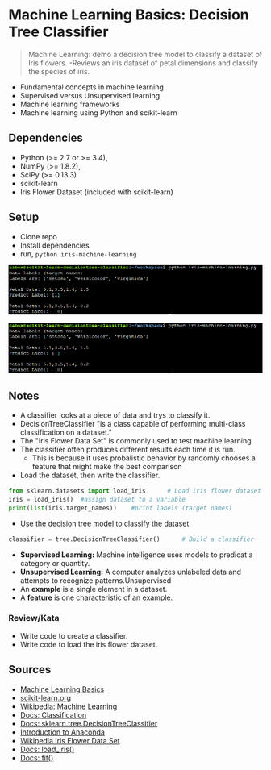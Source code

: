# Machine Learning Basics: Decision Tree Classifier

>Machine Learning: demo a decision tree model to classify a dataset of Iris flowers.
>-Reviews an iris dataset of petal dimensions and classify the species of iris.

- Fundamental concepts in machine learning
- Supervised versus Unsupervised learning
- Machine learning frameworks
- Machine learning using Python and scikit-learn


## Dependencies

- Python (>= 2.7 or >= 3.4),
- NumPy (>= 1.8.2),
- SciPy (>= 0.13.3)
- scikit-learn
- Iris Flower Dataset (included with scikit-learn)


## Setup

- Clone repo
- Install dependencies
- run, `python iris-machine-learning`

<img src="iris-ml.png">
<p align="center">
  <img src="./iris-ml.png">
</p>



## Notes

- A classifier looks at a piece of data and trys to classify it.
- DecisionTreeClassifier "is a class capable of performing multi-class classification on a dataset."
- The "Iris Flower Data Set" is commonly used to test machine learning
- The classifier often produces different results each time it is run.
  - This is because it uses probalistic behavior by randomly chooses a feature that might make the best comparison
- Load the dataset, then write the classifier.
```python
from sklearn.datasets import load_iris      # Load iris flower dataset
iris = load_iris()  #assign dataset to a variable
print(list(iris.target_names))    #print labels (target names)
```
- Use the decision tree model to classify the dataset
```python
classifier = tree.DecisionTreeClassifier()      # Build a classifier
```
- **Supervised Learning:**  Machine intelligence uses models to predicat a category or quantity.
- **Unsupervised Learning:** A computer analyzes unlabeled data and attempts to recognize patterns.Unsupervised
- An **example** is a single element in a dataset.
- A **feature** is one characteristic of an example.

### Review/Kata

- Write code to create a classifier.
- Write code to load the iris flower dataset.



## Sources

- [Machine Learning Basics](https://teamtreehouse.com/library/machine-learning-basics)
- [scikit-learn.org](https://scikit-learn.org/stable/)
- [Wikipedia: Machine Learning](https://en.wikipedia.org/wiki/Machine_learning)
- [Docs: Classification](https://scikit-learn.org/stable/modules/tree.html#classification)
- [Docs: sklearn.tree.DecisionTreeClassifier](https://scikit-learn.org/stable/modules/generated/sklearn.tree.DecisionTreeClassifier.html#sklearn.tree.DecisionTreeClassifier)
- [Introduction to Anaconda](https://teamtreehouse.com/library/introduction-to-anaconda)
- [Wikipedia Iris Flower Data Set](https://en.wikipedia.org/wiki/Iris_flower_data_set)
- [Docs: load_iris()](https://scikit-learn.org/stable/modules/generated/sklearn.datasets.load_iris.html#sklearn.datasets.load_iris)
- [Docs: fit()](https://scikit-learn.org/stable/modules/generated/sklearn.tree.DecisionTreeClassifier.html#sklearn.tree.DecisionTreeClassifier.fit)




